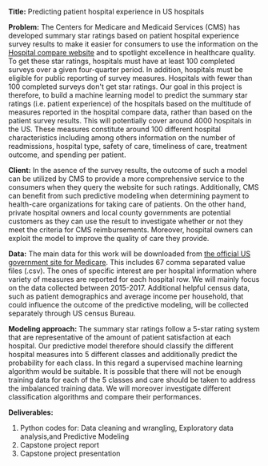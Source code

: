 **Title:** Predicting patient hospital experience in US hospitals

**Problem:**  The Centers for Medicare and Medicaid Services (CMS) has developed summary star ratings based on patient hospital experience  survey results to make it easier for consumers to use the information on the [Hospital compare website](https://www.medicare.gov/hospitalcompare/search.html?) and to spotlight excellence in healthcare quality. To get these star ratings, hospitals must have at least 100 completed surveys over a given four-quarter period. In addition, hospitals must be eligible for public reporting of survey measures. Hospitals with fewer than 100 completed surveys don't get star ratings. Our goal in this project is therefore, to build a machine learning model to predict the summary star ratings (i.e. patient experience) of the hospitals based on the multitude of measures reported in the hospital compare data, rather than based on the patient survey results. This will potentially cover around 4000 hospitals in the US. These measures constitute around 100 different hospital characteristics including among others information on the number of readmissions, hospital type, safety of care, timeliness of care, treatment outcome, and spending per patient. 

**Client:** In the asence of the survey results, the outcome of such a model can be utilized by CMS to provide a more comprehensive service to the consumers when they query the website for such ratings. Additionally, CMS can benefit from such predictive modeling when determining payment to health-care organizations for taking care of patients. On the other hand, private hospital owners and local county governments are potential customers as they can use the result to investigate whether or not they meet the criteria for CMS reimbursements. Moreover, hospital owners can exploit the model to improve the quality of care they provide. 

**Data:** The main data for this work will be downloaded from [the official US government site for Medicare](https://data.medicare.gov/data/hospital-compare). This includes 67 comma separated value files (.csv). The ones of specific interest are per hospital information where variety of measures are reported for each hospital row. We will mainly focus on the data collected between 2015-2017. Additional helpful census data, such as patient demographics and average income per household, that could influence the outcome of the predictive modeling, will be collected separately through US census Bureau.

**Modeling approach:** The summary star ratings follow a  5-star rating system that are representative of the amount of patient satisfaction at each hospital. Our predictive model therefore should classify the different hospital measures into 5 different classes and additionally predict the probability for each class. In this regard a supervised machine learning algorithm would be suitable. It is possible that there will not be enough training data for each of the 5 classes and care should be taken to address the imbalanced training data. We will moreover investigate different classification algorithms and compare their performances.

**Deliverables:** 
1. Python codes for: Data cleaning and wrangling, Exploratory data analysis,and Predictive Modeling
2. Capstone project report
3. Capstone project presentation
                   




